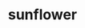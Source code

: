 ---
layout: smileys&emotion
title: sunflower
emoji: sunflower
permalink: 🌻.html
image: assets/img/3moji/sunflower.png
---